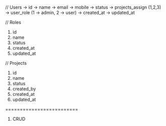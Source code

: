 // Users
-> id
-> name
-> email
-> mobile
-> status
-> projects_assign (1,2,3)
-> user_role (1 -> admin, 2 -> user)
-> created_at
-> updated_at       
                        
// Roles

1. id
2. name
3. status
4. created_at
5. updated_at

// Projects

1. id
2. name
3. status
4. created_by
5. created_at
6. updated_at

=========================

1. CRUD

